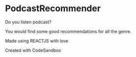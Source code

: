 # PodcastRecommender

Do you listen podcast?

You would find some good recommendations for all the genre.

Made using REACTJS with love

Created with CodeSandbox
